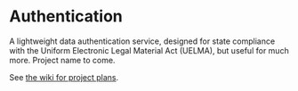 # Authentication

A lightweight data authentication service, designed for state compliance with the Uniform Electronic Legal Material Act (UELMA), but useful for much more. Project name to come.

See [the wiki for project plans](https://github.com/unitedstates/authentication/wiki).
